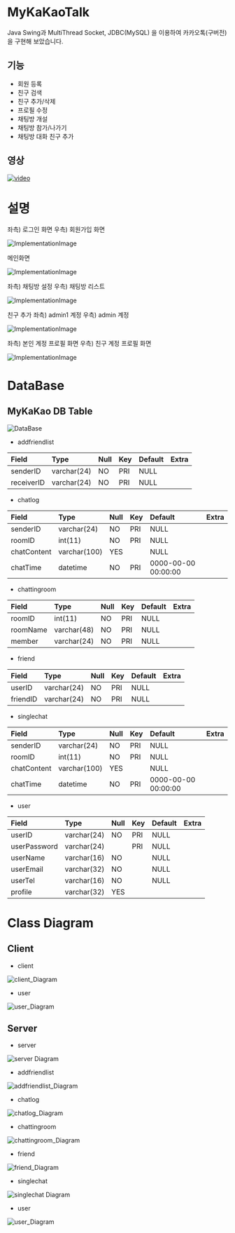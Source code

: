 # MyKaKaoTalk

Java Swing과 MultiThread Socket, JDBC(MySQL) 을 이용하여 카카오톡(구버전) 을 구현해 보았습니다.

## 기능

* 회원 등록
* 친구 검색
* 친구 추가/삭제
* 프로필 수정
* 채팅방 개설
* 채팅방 참가/나가기
* 채팅방 대화 친구 추가

## 영상

[![video](https://i.vimeocdn.com/video/776961119_640x360.jpg)](https://vimeo.com/331539305)

# 설명

좌측) 로그인 화면  우측) 회원가입 화면

![ImplementationImage](ReadmeImage/ImplementationImage/imp_01.jpg)

메인화면

![ImplementationImage](ReadmeImage/ImplementationImage/imp_02.jpg)

좌측) 채팅방 설정  우측) 채팅방 리스트 

![ImplementationImage](ReadmeImage/ImplementationImage/imp_03.jpg)

친구 추가 좌측) admin1 계정 우측) admin 계정

![ImplementationImage](ReadmeImage/ImplementationImage/imp_04.jpg)

좌측) 본인 계정 프로필 화면 우측) 친구 계정 프로필 화면

![ImplementationImage](ReadmeImage/ImplementationImage/imp_05.jpg)

# DataBase

## MyKaKao DB Table

![DataBase](ReadmeImage/ImplementationImage/imp_06.jpg)

* addfriendlist

| Field | Type | Null | Key | Default | Extra |
|:-------|:-------|:-------|:-------|:-------|:-------|
| senderID | varchar(24) | NO | PRI | NULL |  |
| receiverID | varchar(24) | NO | PRI | NULL |  |

* chatlog

| Field | Type | Null | Key | Default | Extra |
|:-------|:-------|:-------|:-------|:-------|:-------|
| senderID | varchar(24) | NO | PRI | NULL |  |
| roomID | int(11) | NO | PRI | NULL |  |
| chatContent | varchar(100) | YES |  | NULL |  |
| chatTime | datetime | NO | PRI | 0000-00-00 00:00:00 |  |

* chattingroom

| Field | Type | Null | Key | Default | Extra |
|:-------|:-------|:-------|:-------|:-------|:-------|
| roomID | int(11) | NO | PRI | NULL |  |
| roomName | varchar(48) | NO | PRI | NULL |  |
| member | varchar(24) | NO | PRI | NULL |  |

* friend

| Field | Type | Null | Key | Default | Extra |
|:-------|:-------|:-------|:-------|:-------|:-------|
| userID | varchar(24) | NO | PRI | NULL |  |
| friendID | varchar(24) | NO | PRI | NULL |  |

* singlechat

| Field | Type | Null | Key | Default | Extra |
|:-------|:-------|:-------|:-------|:-------|:-------|
| senderID | varchar(24) | NO | PRI | NULL |  |
| roomID | int(11) | NO | PRI | NULL |  |
| chatContent | varchar(100) | YES |  | NULL |  |
| chatTime | datetime | NO | PRI | 0000-00-00 00:00:00 |  |

* user

| Field | Type | Null | Key | Default | Extra |
|:-------|:-------|:-------|:-------|:-------|:-------|
| userID | varchar(24) | NO | PRI | NULL |  |
| userPassword | varchar(24) |  | PRI | NULL |  |
| userName | varchar(16) | NO |  | NULL |  |
| userEmail | varchar(32) | NO |  | NULL |  |
| userTel | varchar(16) | NO |  | NULL |  |
| profile | varchar(32) | YES |  |  |  |

# Class Diagram

## Client

* client

![client_Diagram](ReadmeImage/ClassDiagram/Client/client.png)

* user

![user_Diagram](ReadmeImage/ClassDiagram/Client/user.png)

## Server

* server

![server Diagram](ReadmeImage/ClassDiagram/Server/server.png)

* addfriendlist

![addfriendlist_Diagram](ReadmeImage/ClassDiagram/Server/addfriendlist.png)

* chatlog

![chatlog_Diagram](ReadmeImage/ClassDiagram/Server/chatlog.png)

* chattingroom

![chattingroom_Diagram](ReadmeImage/ClassDiagram/Server/chattingroom.png)

* friend

![friend_Diagram](ReadmeImage/ClassDiagram/Server/friend.png)

* singlechat

![singlechat Diagram](ReadmeImage/ClassDiagram/Server/singlechat.png)

* user

![user_Diagram](ReadmeImage/ClassDiagram/Server/user.png)
